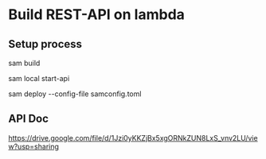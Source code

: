 # Build REST-API on lambda
## Setup process

sam build

sam local start-api

sam deploy --config-file samconfig.toml


## API Doc
https://drive.google.com/file/d/1Jzi0yKKZjBx5xgORNkZUN8LxS_vnv2LU/view?usp=sharing
